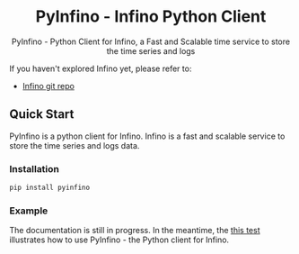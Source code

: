 
<h1 align="center">
    PyInfino - Infino Python Client
</h1>
<p align="center">
    PyInfino - Python Client for Infino, a Fast and Scalable time service to store the time series and logs
</p>

If you haven't explored Infino yet, please refer to:
 - [Infino git repo](https://github.com/infinohq/infino)

## Quick Start

PyInfino is a python client for Infino. Infino is a fast and scalable service to store the time series and logs data.

### Installation

```bash
pip install pyinfino
```

### Example

The documentation is still in progress. In the meantime, the [this test](https://github.com/infinohq/infino/blob/python-client/clients/python/infino/tests/test_infino.py) illustrates how to use PyInfino - the Python client for Infino.
